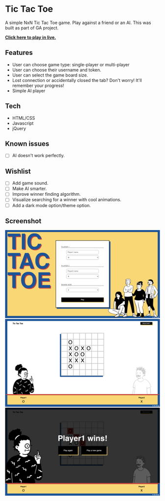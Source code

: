 # Tic Tac Toe

A simple NxN Tic Tac Toe game. Play against a friend or an AI. This was built as part of GA project.

**[Click here to play in live.](https://jiasong214.github.io/tic-tac-toe/)**

## Features

- User can choose game type: single-player or multi-player
- User can choose their username and token.
- User can select the game board size.
- Lost connection or accidentally closed the tab? Don't worry! It'll remember your progress!
- Simple AI player

## Tech

- HTML/CSS
- Javascript
- jQuery

## Known issues

- [ ] AI doesn't work perfectly.

## Wishlist

- [ ] Add game sound.
- [ ] Make AI smarter.
- [ ] Improve winner finding algorithm.
- [ ] Visualize searching for a winner with cool animations.
- [ ] Add a dark mode option/theme option.

## Screenshot

![Screenshot](images/screenshots/screenshot1.png)
![Screenshot](images/screenshots/screenshot2.png)
![Screenshot](images/screenshots/screenshot3.png)
